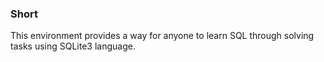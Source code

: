 ### Short
This environment provides a way for anyone to learn SQL through solving tasks using SQLite3 language.